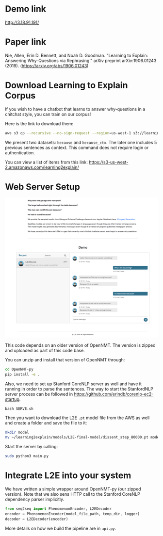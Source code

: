 # Demo link

http://3.18.91.191/

# Paper link

Nie, Allen, Erin D. Bennett, and Noah D. Goodman. "Learning to Explain: Answering Why-Questions via Rephrasing." arXiv preprint arXiv:1906.01243 (2019). (https://arxiv.org/abs/1906.01243)



# Download Learning to Explain Corpus

If you wish to have a chatbot that learns to answer why-questions in a chitchat style, you can train on our corpus! 

Here is the link to download them:

```bash
aws s3 cp --recursive --no-sign-request --region=us-west-1 s3://learning2explain/ .
```

We present two datasets: `because` and `because_ctx`. The later one includes 5 previous sentences as context. This command does not require login or authentication.

You can view a list of items from this link: https://s3-us-west-2.amazonaws.com/learning2explain/


# Web Server Setup

![Demo Image](https://github.com/windweller/L2EWeb/blob/master/L2EDemoImage.png?raw=true)

This code depends on an older version of OpenNMT. The version is zipped and uploaded as part
of this code base.

You can unzip and install that version of OpenNMT through:

```bash
cd OpenNMT-py
pip install -e .
```

Also, we need to set up Stanford CoreNLP server as well and have it running in order to 
parse the sentences. The way to start the StanfordNLP server process can be followed in https://github.com/erindb/corenlp-ec2-startup.

```
bash SERVE.sh
```

Then you want to download the L2E `.pt` model file from the AWS as well and create a folder and save the file to it:

```bash
mkdir model
mv ~/learning2explain/models/L2E-final-model/dissent_step_80000.pt model/
```

Start the server by calling:

```bash
sudo python3 main.py
```

# Integrate L2E into your system

We have written a simple wrapper around OpenNMT-py (our zipped version). Note that we also sens HTTP call to the Stanford CoreNLP dependency parser implicitly.

```python
from seq2seq import PhenomenonEncoder, L2EDecoder
encoder = PhenomenonEncoder(model_file_path, temp_dir, logger)
decoder = L2EDecoder(encoder)
```

More details on how we build the pipeline are in `api.py`.
